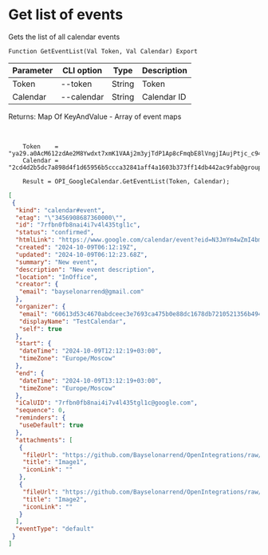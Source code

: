 ﻿---
sidebar_position: 2
---

# Get list of events
 Gets the list of all calendar events



`Function GetEventList(Val Token, Val Calendar) Export`

  | Parameter | CLI option | Type | Description |
  |-|-|-|-|
  | Token | --token | String | Token |
  | Calendar | --calendar | String | Calendar ID |

  
  Returns:  Map Of KeyAndValue - Array of event maps

<br/>




```bsl title="Code example"
    Token    = "ya29.a0AcM612zdAe2M8Ywdxt7xmK1VAAj2m3yjTdP1Ap8cFmqbE8lVngjIAujPtjc_c94MCuKNLfn7MSssBd6NfMXDQDrHMUv7Fgjp7cjuXk68n...";
    Calendar = "2cd4d2b5dc7a898d4f1d65956b5ccca32841aff4a1603b373ff14db442ac9fab@group.calendar.google.com";

    Result = OPI_GoogleCalendar.GetEventList(Token, Calendar);
```
 



```json title="Result"
[
 {
  "kind": "calendar#event",
  "etag": "\"3456908687360000\"",
  "id": "7rfbn0fb8nai4i7v4l435tgl1c",
  "status": "confirmed",
  "htmlLink": "https://www.google.com/calendar/event?eid=N3JmYm4wZmI4bmFpNGk3djRsNDM1dGdsMWMgNjA2MTNkNTNjNDY3MGFiZGNlZWMzZTc2OTNjYTQ3NWIwZTg4ZGMxNjc4ZGI3MjEwNTIxMzU2YjQ5NDBhNjE0OEBn",
  "created": "2024-10-09T06:12:19Z",
  "updated": "2024-10-09T06:12:23.68Z",
  "summary": "New event",
  "description": "New event description",
  "location": "InOffice",
  "creator": {
   "email": "bayselonarrend@gmail.com"
  },
  "organizer": {
   "email": "60613d53c4670abdceec3e7693ca475b0e88dc1678db7210521356b4940a6148@group.calendar.google.com",
   "displayName": "TestCalendar",
   "self": true
  },
  "start": {
   "dateTime": "2024-10-09T12:12:19+03:00",
   "timeZone": "Europe/Moscow"
  },
  "end": {
   "dateTime": "2024-10-09T13:12:19+03:00",
   "timeZone": "Europe/Moscow"
  },
  "iCalUID": "7rfbn0fb8nai4i7v4l435tgl1c@google.com",
  "sequence": 0,
  "reminders": {
   "useDefault": true
  },
  "attachments": [
   {
    "fileUrl": "https://github.com/Bayselonarrend/OpenIntegrations/raw/main/service/test_data/picture.jpg",
    "title": "Image1",
    "iconLink": ""
   },
   {
    "fileUrl": "https://github.com/Bayselonarrend/OpenIntegrations/raw/main/service/test_data/picture2.jpg",
    "title": "Image2",
    "iconLink": ""
   }
  ],
  "eventType": "default"
 }
]
```
